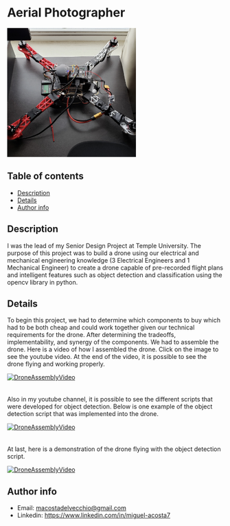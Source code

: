 # Aerial Photographer
<img src="https://github.com/MiguelAcostaDelVecchio/AerialPhotographer/blob/main/Images/droneImg.jpg" height="300" width="300">

## Table of contents
- [Description](https://github.com/MiguelAcostaDelVecchio/AerialPhotographer/blob/main/README.md#description)
- [Details](https://github.com/MiguelAcostaDelVecchio/AerialPhotographer/blob/main/README.md#details)
- [Author info](https://github.com/MiguelAcostaDelVecchio/AerialPhotographer/blob/main/README.md#Author-Info)

## Description
I was the lead of my Senior Design Project at Temple University. The purpose of this project was to build a drone using our electrical and mechanical engineering knowledge (3 Electrical Engineers and 1 Mechanical Engineer) to create a drone capable of pre-recorded flight plans and intelligent features such as object detection and classification using the opencv library in python.

## Details
To begin this project, we had to determine which components to buy which had to be both cheap and could work together given our technical requirements for the drone. After determining the tradeoffs, implementability, and synergy of the components. We had to assemble the drone. Here is a video of how I assembled the drone. Click on the image to see the youtube video. At the end of the video, it is possible to see the drone flying and working properly.

[![DroneAssemblyVideo](https://img.youtube.com/vi/gCC1Jo5csAg/0.jpg)](https://www.youtube.com/watch?v=gCC1Jo5csAg)
<br><br><br>
Also in my youtube channel, it is possible to see the different scripts that were developed for object detection. Below is one example of the object detection script that was implemented into the drone. 

[![DroneAssemblyVideo](https://img.youtube.com/vi/in41fGiQ4bU/0.jpg)](https://www.youtube.com/watch?v=in41fGiQ4bU)
<br><br><br>
At last, here is a demonstration of the drone flying with the object detection script. 

[![DroneAssemblyVideo](https://img.youtube.com/vi/v0mY6NzRlcU&t/0.jpg)](https://www.youtube.com/watch?v=v0mY6NzRlcU&t)

## Author info
- Email: macostadelvecchio@gmail.com
- Linkedin: https://www.linkedin.com/in/miguel-acosta7
